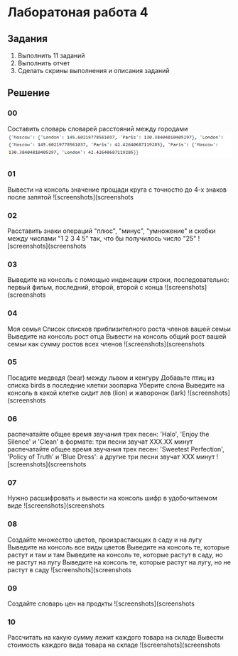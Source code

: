 # Лаборатоная работа 4
## Задания 
1. Выполнить 11 заданий
2. Выполнить отчет
3. Сделать скрины выполнения и описания заданий
## Решение
### 00
Составить словарь словарей расстояний между городами
![screenshots](screenshots/L4_00.png)

### 01
Вывести на консоль значение прощади круга с точностю до 4-х знаков после запятой
![screenshots](screenshots

### 02
Расставить знаки операций "плюс", "минус", "умножение" и скобки между числами "1 2 3 4 5" так, что бы получилось число "25"
![screenshots](screenshots

### 03
Выведите на консоль с помощью индексации строки, последовательно: первый фильм, последний, второй, второй с конца
![screenshots](screenshots

### 04
Моя семья
Список списков приблизителного роста членов вашей семьи
Выведите на консоль рост отца
Вывести на консоль общий рост вашей семьи как сумму ростов всех членов
![screenshots](screenshots

### 05
Посадите медведя (bear) между львом и кенгуру
Добавьте птиц из списка birds в последние клетки зоопарка
Уберите слона
Выведите на консоль в какой клетке сидит лев (lion) и жаворонок (lark)
![screenshots](screenshots

### 06
распечатайте общее время звучания трех песен: 'Halo', 'Enjoy the Silence' и 'Clean' в формате: три песни звучат ХХХ.XX минут
распечатайте общее время звучания трех песен: 'Sweetest Perfection', 'Policy of Truth' и 'Blue Dress': а другие три песни звучат ХХХ минут
![screenshots](screenshots

### 07
Нужно расшифровать и вывести на консоль шифр в удобочитаемом виде
![screenshots](screenshots

### 08
Создайте множество цветов, произрастающих в саду и на лугу
Выведите на консоль все виды цветов
Выведите на консоль те, которые растут и там и там
Выведите на консоль те, которые растут в саду, но не растут на лугу
Выведите на консоль те, которые растут на лугу, но не растут в саду
![screenshots](screenshots

### 09
Создайте словарь цен на продкты
![screenshots](screenshots

### 10
Рассчитать на какую сумму лежит каждого товара на складе
Вывести стоимость каждого вида товара на складе
![screenshots](screenshots
